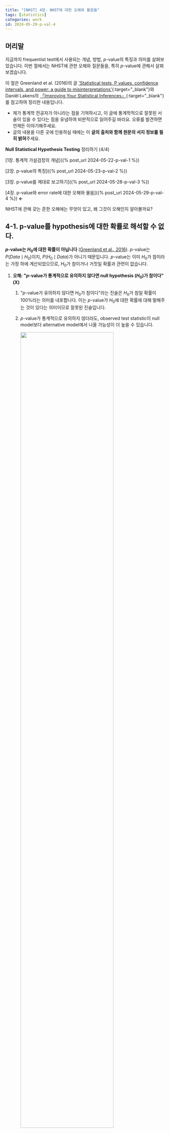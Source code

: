 ```yaml
---
title: "[NHST] 4장. NHST에 대한 오해와 물음들"
tags: [statistics]
categories: work
id: 2024-05-29-p-val-4
---
```


## 머리말
지금까지 frequentist test에서 사용되는 개념, 방법, $p$-value의 특징과 의미를 살펴보았습니다. 이번 절에서는 NHST에 관한 오해와 질문들을, 특히 $p$-value에 관해서 살펴보겠습니다.
<!--more-->

이 절은 Greenland et al. (2016)의 글 ['Statistical tests, P values, confidence intervals, and power: a guide to misinterpretations'](https://doi.org/10.1007/s10654-016-0149-3){:target="_blank"}와 Daniël Lakens의 [「Improving Your Statistical Inferences」](https://lakens.github.io/statistical_inferences/){:target="_blank"}를 참고하여 정리한 내용입니다.

- 제가 통계학 전공자가 아니라는 점을 기억하시고, 이 글에 통계학적으로 잘못된 서술이 있을 수 있다는 점을 유념하여 비판적으로 읽어주길 바라요. 오류를 발견하면 언제든 이야기해주세요.
- 글의 내용을 다른 곳에 인용하실 때에는 이 **글의 출처와 함께 원문의 서지 정보를 필히 밝혀**주세요. 

**Null Statistical Hypothesis Testing** 정리하기 (4/4)

[1장. 통계적 가설검정의 개념]({% post_url 2024-05-22-p-val-1 %}) 

[2장. p-value의 특징]({% post_url 2024-05-23-p-val-2 %})

[3장. p-value를 제대로 보고하기]({% post_url 2024-05-28-p-val-3 %})

[4장. p-value와 error rate에 대한 오해와 물음]({% post_url 2024-05-29-p-val-4 %}) **←**

NHST에 관해 갖는 흔한 오해에는 무엇이 있고, 왜 그것이 오해인지 알아볼까요?

## 4-1. p-value를 hypothesis에 대한 확률로 해석할 수 없다.
 **$p$-value는 $H_0$에 대한 확률이 아닙니다** ([Greenland et al., 2016](#9cd7a5)).  $p$-value는 $P(Data\mid H_0)$이지, $P(H_0\mid Data)$가 아니기 때문입니다. $p$-value는 이미 $H_0$가 참이라는 가정 하에 계산되었으므로, $H_0$가 참이거나 거짓일 확률과 관련이 없습니다.
1. **오해: "$p$-value가 통계적으로 유의하지 않다면 null hypothesis ($H_0$)가 참이다"** **(X)**
	1. "$p$-value가 유의하지 않다면 $H_0$가 참이다"라는 진술은 $H_0$가 참일 확률이 100%라는 의미를 내포합니다. 이는 $p$-value가 $H_0$에 대한 확률에 대해 말해주는 것이 있다는 의미이므로 잘못된 진술입니다.
	2. $p$-value가 통계적으로 유의하지 않더라도, observed test statistic이 null model보다 alternative model에서 나올 가능성이 더 높을 수 있습니다.
    
		<p align="left">
			<img src="/files/img/normal_two.svg" width="80%">
		</p>

2. **오해: "$p$-value가 통계적으로 유의하다면 null hypothesis ($H_0$)가 거짓이다"** **(X)**
	1. "$p$-value가 유의하다면 $H_0$가 거짓이다"라는 진술은 $H_0$가 거짓일 확률이 100%라는 의미를 내포합니다. 이는 $p$-value가 $H_0$에 대한 확률에 대해 말해주는 것이 있다는 의미이므로 잘못된 진술입니다.
	2. $p$-value가 통계적으로 유의하더라도 $H_0$가 사실은 참이었을 가능성을 배제할 수 없습니다. 즉, test 결과로 $H_0$를 기각하는 행위가 type I error일 가능성을 배제할 수 없다는 말입니다. Neyman–Pearson은 이 상황을 두고 "null hypothesis가 거짓인 것처럼 *행동*하자 (*act* as if the null hypothesis is false)"고, "장기적으로 우리가 틀릴 확률은 5%가 안될 것이다 (not be wrong more than 5% of the time in the long run)."라고 결론 내리겠죠? $H_0$가 참 또는 거짓인 것처럼 *행동 (act)* 하는 것은 $H_0$가 참이나 거짓이라고 믿는 것과는 다릅니다 ([Lakens, 2024, 1.7절](#83ef58)).  
	3. 작은 $p$-value는 **$H_0$ 를 포함한 모든 가정이 만족된 모델 상**에서 데이터가 드물게 관측된 것이라는 것을 보여줍니다. 따라서 $p$가 작다고 하여 데이터가 드물게 관측된 경우라고 곧바로 단정지을 수 없습니다[^1]. Random error가 매우 큰 경우이거나, 만족되었다고 간주된 가정이 사실은 위배된 경우일 수 있기 때문입니다. 특히 이때의 가정들은 test statistics에 관한 가정뿐만 아니라 표본 추출, 실험군 배정 및 결측치 발생에서의 무작위성에 관한 가정, 나아가 $p$-value가 연구결과 보고를 위해서 임의의 기준에 따라 선택되지 않았다는 가정 또한 포함합니다 ([Greenland, 2016](#9cd7a5)).
3. **오해: "$p = 0.03 < \alpha$로  통계적으로 유의한 경우, 이 결과가 type I error일 확률은 3%이다"** **(X)**
	1. "$p$-value가 type I error rate이다"라는 진술은 $p$-value가 $H_0$가 참일 때 잘못 기각하는 확률이라는 의미로서, 이는  $p$-value가 $H_0$에 대한 확률에 대해 말해주는 것이 있다는 의미이므로 잘못된 진술입니다.
	2. $H_0$가 참인데 우리가 얻은 test 결과가 $p = 0.03 < \alpha$라면, 이것은 100% type I error인 것이죠. 
	3. $p$-value와 $\alpha$ 모두 $H_0$가 참인 null model에서의 tail-area probability이며 $p$와 $\alpha$를 비교하여 의사결정을 한다는 점에서 $p$-value가 data를 기반으로 계산된 type I error rate인 것으로 이해하기 쉽지만, 이는 $p$-value라는 개념을 잘못 이해한 것입니다. ([Goodman, 1999](#aa0559)). 
	4. "$p<0.05$를 얻었을 때 $H_0$가 참 (또는 거짓)일 확률은 무엇인가?"라는 질문은 "$H_0$가 참일 때 우리가 얻은 데이터 (또는 그보다 더 극단적인 데이터)를 얻을 확률은 무엇인가?"라는 질문과 다릅니다. $p$-value는 두 번째 질문에 대한 답만을 줄 수 있습니다 ([Lakens, 2024, 1.7.4절](#83ef58)).

## 4-2. p-value가 통계적으로 유의한지는 '실제로' 중요한지와는 무관하다.
- $p$-value가 통계적으로 유의한지, 즉 $p<\alpha$인지 아닌지는 effect size의 크기와는 무관합니다. $p < 0.05$라거나 $p = 0.002$와 같은 $p$-value만으로는 평균의 차이가 얼마나 나는지 알 수 없죠. 따라서 통계적으로 유의한 차이라고 하여 실제로 혹은 임상에서 의미있는 수준의 차이는 아닐 수 있고, 그 반대의 경우도 마찬가지입니다.
- 다시 말해 통계적으로 유의한 결과는 null model하에서 '놀라운 (surprising)'결과인 것이지, 반드시 '중요한' 결과는 아닐 수 있다는 것입니다.
- 설령 effect의 크기가 중요하다고 하더라도, sample size가 큰 경우 effect size가 매우 작거나 가정이 약간이라도 위배되었을 때 통계적으로 유의하다는 결과가 나올 수 있습니다 ([Greenland, 2016](#9cd7a5)).  

## 4-3. p-value는 효과가 재현될 확률이 아니다.
- 하나의 연구에서 얻은 $p$를 바탕으로 효과가 재현될 확률을 계산하는 것은 불가능합니다. 효과가 재현될 확률은 미래의 sample를 대상으로 하는 test 결과에 관한 것이므로, 전체 population에 대한 지식을 알지 못하면 계산할 수 없습니다 ([Miller, 2009](#5d12f0)). $p$-value는 현재 sample만으로 얻어진 값이므로, 이를 통해 소위 replication probability를 도출하는 것은 말도 안되는 것입니다.
- 실제 효과가 있을 때, 어떤 test가 통계적으로 유의한 효과를 보일 확률은 power입니다 ([Lakens, 2024, 1.7.5절](#83ef58)).
- 실제 효과가 없을 때, 어떤 test가 통계적으로 유의한 효과를 보일 확률은 $\le \alpha$입니다 ([Lakens, 2024, 1.7.5절](#83ef58)).

## 4-4. p-value는 우리의 데이터가 나올 확률이 아니다.
1.  $p$-value는 모든 가정이 만족되고 $H_0$가 참일 때 우리가 관측한 데이터 (혹은 통계량)이 나올 확률이 아닙니다. 이는 $p$-value의 정의를 보면 바로 알 수 있습니다. $p$-value는 $P(\tau(\mathbf{X}) \ge \tau(\mathbf{x})\mid H_0)$ 로서, $H_0$하의 null model에서 test statistic의 관측값이 나오는 것 뿐만 아니라 *그 이상의 극단적인 값이 관측될* ("observations more extreme than what we observed") 이론적 확률을 의미하기 때문입니다.
2. 이에 관해서는 [1-1절]({% post_url 2024-05-22-p-val-1 %}#1-1-fishers-test-of-significance){:target="_blank"}의 "$p$-value가 작다면 (1) test statistic이 관측된 상황이 매우 드문 사건이거나, (2) 가설로 상정된 null hypothesis가 타당하지 않은 가설이거나의 두 경우로 해석될 수 있다"라는 진술의 (1)이 통계학적으로 아주 엄밀한 문장은 아니라는 점을 짚어볼 필요가 있습니다.
	- "Either $H_0$ is true and a rare event has occured, or $H_0$  is false"라는 논리에서 'rare event'는 실제 관측통계량 $\tau(\mathbf{x})$를 관측하는 event가 아니라, 실제 관측통계량과 그보다 더 극단적인 ("more extreme") 통계량을 얻는 event $$ E = \{\text{possible data }x: \lvert\tau(\mathbf{X})\rvert \ge \lvert\tau(\mathbf{x})\rvert\}$$입니다. 그래서 'rare event'가 test statistic이 관측된 상황, 즉 $\tau(\mathbf{x})$를 관측하는 event라고 말하는 것은, $E$와 $\mathbf{x}$를 구별하지 않는 것입니다 ([Berger & Delampady, 1987](#89420d)).
	- 이때 $\mathbf{X} = \mathbf{x}$라고 하는 것과 $\mathbf{X} \in E$라고 말하는 것에는 차이가 있습니다. $\mathbf{X} \in E$는 $H_0$를 기각할 **훨씬 더 강한 증거**라는 점에서 그렇습니다
		- 가령 '동전의 앞뒷면이 나올 확률이 $0.5\%$로 같다'라는 명제가 $H_0$라 합시다. 동전을 $100$번 던져서 앞면이 $60$번 나왔습니다. $\mathbf{X} = \mathbf{x} = 60$은 $H_0$를 적당히 신뢰하지 않을 정도라는 생각을 들게 하지만, $\mathbf{X} \in E$는 100번 중 60번 *이상의 극단 값*에서 앞면이 나왔다는 의미로서 $H_0$를 신뢰하지 않을 이유가 더 강해지는 것입니다.
		- ~~Berger와 Selke는 $P(H_0\mid E)$가 흔히 $P$-value와 매우 가까워서 $P(H_0\mid \mathbf{x})$보다 작다는 것을 보인 바 있다 ([Berger & Selke, 1987](#3cc52e)).~~ (레퍼 직접 읽고 이해하고 확인해야함.)

## 4-5. alpha는 발표된 연구 중 type I error가 있을 확률이 아니다.
이 항목은 Lakens의 글 2.2절을 주로 참고하였습니다.
$\alpha = 0.05$일 때 발표된 연구의 최대 $5\%$가 type I error일 것이다' 라는 진술은 거짓입니다. 
1. Type I error rate은 '실제로는 효과가 없을 때 효과가 있다고 잘못 결론짓는 오류 확률'로서, '연구가 통계적으로 유의한 결과를 보였을 때 그것이 실제 효과가 있을 확률'과는 구별됩니다.
	-  $\alpha = P(\text{statistically significant result }\mid \text{ no actual effect})$ 인 반면, 
	- 해당 물음은 $P(\text{no actual effect } \mid \text{ statistically significant result})$를 의미하는 것이죠.
2. 후자의 확률은 **false positive report probability (false positive risk; false discovery rate)** 라 불리고, 이와 반대되는 확률은 **positive predictive value (PPV)** 로 불립니다. $$\begin{align}PPV &= \frac{\text{True Positives}}{\text{True Positives + False Positives}}\\\\FDR = FPRP &= \frac{\text{False Positives}}{\text{True Positives + False Positives}}\end{align}$$
3. 연구 결과는 통계적으로 유의한 결과와 그렇지 않은 결과 모두를 얻게 되지만, 연구를 발표할 때는 통계적으로 유의한 결과 위주로 보고하는 편향이 발생하곤 합니다. 그래서 $\alpha = 0.05$로 하는 test를 수행하여도, 실제 보고되는 결과는 통계적으로 유의한 결과가 위주가 되므로 $FDR$는 $5\%$보다 클 수 있습니다.

## 4-6. p-value는 증거의 척도 (measures of evidence)인가?
1. Lakens는 $p$-value를 *증거*의 척도 (measures of *evidence*)로 해석하는 것이 통계학적으로 옳지 않다고 설명합니다. 
	1. $H_0$가 실제로 참일 때 $p$-value가 uniform distribution을 따른다는 사실과 Lindley's paradox를 고려하면, $p$-value 단독을 증거의 척도로 이해하는 것은 옳지 않습니다.
	2. $p$-value가 증거의 척도라고 주장하는 이들은 '증거' (evidence)의 개념을 정의하지 않습니다.
		- Lakens는 '증거 (evidence)'에 관한 Shafer의 이론을 따라서, 증거 (evidence)가 support function을 통해 정량될 수 있고, 통계적 증거를 평가할 때에 support는 likelihood function을 통해 정량될 수 있다고 설명합니다 ([Shafer, 1976, p. 144](#1b1f90). 재인용: [Lakens, 2024, 1.6절](#83ef58))[^2].
2. 한편 Greenland는 $p$-value가 **증거의 척도로 쓰이는 경우**와 **의사결정을 위한 random variable로 쓰이는 경우**로 구별되어 이해될 수 있다고 봅니다 ([Greenland, 2023](#30bdb1)). $p$-value가 증거의 척도가 아니라고 주장하는 이들은 Neyman–Pearson framework에서의 $p$-value에만 초점을 두고 있다는 것이지요.
	 1. Greenland에 따르면 frequentist statistics에서 사용하는 $p$-value는 두 가지 정의가 있습니다.
		- **divergence $p$-value**: Model과 observed statistics 간의 차이를 나타내는 $p$-value. 즉, 데이터와 모델의 차이 (divergence)를 나타냅니다. 
		- **decision $p$-value**: 전체 sample space에 걸쳐 이분법적 결정 규칙을 표현하기 위한 random variable로서의 $p$-value 또는 그러한 random variable의 관측값. Decision $p$-value는 $H_0$와 $H_a$ 중 하나를 고르기 위해 사용됩니다. 
	2. 증거 (evidence)의 정의에 관한 단일한 합의점은 없지만, Fisher의 framework에서 $p$-value는 observed **data와 null model 사이의** compatibility 내지 **divergence에 대한 일관된 척도(coherent measures)** 로서, 어떠한 모델이나 가설에 대항하는(against) 증거의 척도 (measure of evidence)로 사용될 수 있다고 보여집니다.

저는 잠정적으로 Greenland의 설명이 더 설득력있다고 생각합니다. [Lavine (2024)](#a0c299)의 연구와 같이 $p$-value가 증거의 척도가 아니라고 주장하는 문헌이 여럿 있고 살펴볼 필요가 있어 보이는데, 적어도 Lakens의 지적은 충분하지 않은 것 같습니다. $H_0$가 참일 때 $p$-value가 uniform distribution을 따르고 Lindley's paradox가 존재한다는 점이 보여졌다고 하여도, 이는 Neyman-Pearson framework에서의 지적이기 때문입니다. Fisherian framework에서는 $p$-value가 개별 실험의 관측값과 모델 간의 양립가능성(compatibility)을 나타내는 척도로 이해되지 못할 이유가 없는 것 같네요.

물론 두 관점을 적절하지 않게 혼동하는 일은 없어야 하겠습니다. 가령 $p$가 0.05보다 작아질 수록 $H_0$를 기각하거나 $H_1$를 수용할 이유가 커진다고 말하는 것은 적절하지 않겠죠? 기본적으로 $p$-value는 Fisher의 test에서 사용되는 개념이고, Fisher의 test of significance는 기각-수용이라는 의사결정을 목적으로 하지 않습니다. $p$는 그저 $H_0$가 data와 일치하지 않는 정도를 보여주는 것입니다. 이는 [1-1절]({% post_url 2024-05-22-p-val-1 %}#1-1-fishers-test-of-significance){:target="_blank"}에서도 이야기한 바 있습니다.  

## 4-7. H0는 언제나 거짓이 아닌가?
1. NHST에 가해지는 비판 중 대표적인 것 중 하나가 null hypothesis ($H_0$)가 사실인 경우는 보통 없다는 주장입니다. 
	1. Tukey는 "A와 B의 효과가 다른가"라는 질문에 "They are always different for some decimal place" ("소숫점 몇째 자리까지 보면 항상 다르겠지")라고 답하며 NHST를 비판하였습니다 ([Tukey, 1991](#62f187)).  
	2. Meehl은 적어도 soft psychology 분야에서 "... as I believe is generally recognized by statisticians today and by thoughtful social scientists, the null hypothesis, taken literally, is always false" 라며 $H_0$가 언제나 거짓이라고 설명합니다 ([Meehl, 1978](#be9d84)). 
	3. Cohen도 다음과 같이 null hypothesis가 언제나 거짓이라고, 그러니까 이를 기각하는 행위가 무슨 의미가 있냐고 지적합니다 ([Cohen, 1990](#07cba5)): 
	> The null hypothesis, taken literally (and that's the only way you can take it in formal hypothesis testing), is *always* false in the real world. It can only be true in the bowels of a computer processor running a Monte Carlo study (and even then a stray electron may make it false). If it is false, even to a tiny degree, it must be the case that a large enough sample will produce a significant result and lead to its rejection. So if the null hypothesis is always false, what's the big deal about rejecting it?

2. 하지만 Tukey를 비롯한 학자들의 이러한 견해가 가설 검정에 관한 잘못된 이해에서 비롯하며, 이러한 비판이 유효하지 않다는 반박도 있습니다:
	1. Point null (e.g. $\theta = \theta_0$)을 사용하는 것은 현실의 문제에 적절한 근사를 제공하므로 유용합니다 ([Berger & Selke, 1987](#3cc52e)). Berger와 Selke는 실제로는 $H_0 : \vert \theta − \theta_0 \vert \le b$라는 가설을 사용하는 것이 타당하지만, 대개 $b$는 충분히 작으며 충분히 작은 $b$에 대해서는 $H_0 : \theta = \theta_0$ 로 근사될 수 있다는 결론을 내립니다 [^3].
	2. 모집단 간 평균 차이가 아주 미미할 때 $H_0$ 를 기각하기 위해서는 sample size가 상당히 커야합니다. 가령 two-sided $t$-test ($\alpha = 0.05, \beta = 0.8$)에서 Cohen’s $d = 0.001$인 정도로 미미한 차이를 기각하기 위해서는 $n_1 + n_2 \approx 31,000,000$의 표본이 필요합니다. Sample size가 저렇게 크지 않은 대부분의 상황에서는 미미한 차이가 있어도 $H_0$ 가 기각되지 않으므로 $H_0$가 가설로 적절하다는 주장입니다. 
	
		주제에서 벗어나긴 하지만... sample size가 어떻게 계산되는지 잠깐 알아볼까요? $\sigma$가 알려져 있고 $\mu_1 - \mu_2 = \Delta$라 합시다. $\alpha = 0.05$이도록 하는 critical region $C$는 $1.96$입니다. $Z = \frac{(\bar{X_1}-\bar{X_2}-\Delta)}{\sqrt{\frac{\sigma_1^2}{n_1} + \frac{\sigma_2^2}{n_2}}} \sim N(0, 1)$인 $Z$와 test statistic $T$에 대해, power는 다음과 같이 계산됩니다:$$\begin{align}power = \Pr(T > C \mid \mu_1 \ne \mu_2) &= \Pr\Biggr(\frac{\bar{X_1}-\bar{X_2}}{\sqrt{\frac{\sigma_1^2}{n_1} + \frac{\sigma_2^2}{n_2}}} > 1.96\Biggl) \\&= \Pr\Biggr(\frac{\bar{X_1}-\bar{X_2} - \Delta}{\sqrt{\frac{\sigma_1^2}{n_1} + \frac{\sigma_2^2}{n_2}}} > 1.96 - \frac{\Delta}{\sqrt{\frac{\sigma_1^2}{n_1} + \frac{\sigma_2^2}{n_2}}}\Biggl) \\&= \Pr\Biggr(Z > 1.96 - \frac{\Delta}{\sqrt{\frac{\sigma_1^2}{n_1} + \frac{\sigma_2^2}{n_2}}}\Biggl) \end{align}$$ 
		
		$\sigma_1=\sigma_2 = 1$, $\Delta = 0.001$이고 $n_1 = n_2 = n$인 경우, power는 $\Pr(Z>1.96 - \frac{0.001\sqrt{n}}{\sqrt{2}})$이고, 바로 이 power가 $80\%$이도록 하는 $n$을 찾으면 됩니다.
		```r
		C <- qnorm(0.025, lower.tail = FALSE)
		sd <- sqrt(2)
		power <- 
			quote({ pnorm(C - 0.001 * sqrt(n) / sd, lower.tail = FALSE) }) # not evaluated

		# solve the equation
		n <- uniroot(function(n) eval(power) - 0.8, c(2 + 1e-10, 1e+09))$root 

		n
		#> [1] 15697759
		```
		$n_1 + n_2 = 2n = 31,395,519$임을 확인할 수 있습니다.

	3. NHST는 sample을 통해 현실 세계에 있는 모집단에 관한 정보를 얻기 위해 사용하는 도구입니다. Lakens는 위의 반박들이 NHST를 통해 알고자 하는 '현실 세계 (real world)'가 무엇인지 놓치고 있다고 주장합니다 ([Lakens, 2014](#bee925)).
		- 현실 세계에서는 지금 이 순간에도 사람들이 죽고 태어나고 있습니다. 오늘 측정한 모집단의 parameter는 내일 측정한 모집단의 parameter와 분명 다를 것입니다. 
		- 하지만 NHST에서는 특정한 시점의 parameter가 정확히 어떤 값인지가 중요한 것이 아닙니다. NHST를 통해 우리는 현실 세계에 대한 **일반화되고 평균적인 진술**의 참거짓 판단에 *참고할만한* 자료를 얻고자 하기 때문이죠. 그러므로 $H_0: \theta = \theta_0$가 언제나 잘못되었다는 사실이 point null hypothesis가 NHST에서 쓰이지 못할 이유가 되지 않습니다.  



## Reference
- <a id="89420d"></a> Berger, J. O., & Delampady, M. (1987). Testing Precise Hypotheses. *Statistical Science, 2*(3), 317-335. [https://doi.org/10.1214/ss/1177013238](https://doi.org/10.1214/ss/1177013238){:target="_blank"}  
- <a id="3cc52e"></a> Berger, J. O., & Sellke, T. (1987). Testing a Point Null Hypothesis: The Irreconcilability of P Values and Evidence. *Journal of the American Statistical Association, 82*(397), 112-122. [https://doi.org/10.2307/2289131](https://doi.org/10.2307/2289131){:target="_blank"}  
- <a id="07cba5"></a> Cohen, J. (1990). Things I have learned (so far).*American Psychologist, 45*(12), 1304-1312. [https://doi.org/10.1037/0003-066X.45.12.1304](https://doi.org/10.1037/0003-066X.45.12.1304){:target="_blank"}  
- <a id="ca70e2"></a> Edgington, E. S. (1965). The assumption of homogeneity of variance for the "t" test and nonparametric tests. *Journal of Psychology, 59*, 177.  
- <a id="aa0559"></a> Goodman, S. N. (1999). Toward Evidence-Based Medical Statistics. 1: The P Value Fallacy. *Annals of Internal Medicine, 130*(12), 995-1004. [https://doi.org/10.7326/0003-4819-130-12-199906150-00008](https://doi.org/10.7326/0003-4819-130-12-199906150-00008){:target="_blank"}  
- <a id="9cd7a5"></a> Greenland, S., Senn, S. J., Rothman, K. J., Carlin, J. B., Poole, C., Goodman, S. N., & Altman, D. G. (2016). Statistical tests, P values, confidence intervals, and power: a guide to misinterpretations. *European Journal of Epidemiology, 31*(4), 337-350. [https://doi.org/10.1007/s10654-016-0149-3](https://doi.org/10.1007/s10654-016-0149-3){:target="_blank"}  
- <a id="bee925"></a> Lakens, D. (2014, June 12). The Null Is Always False (Except When It Is True). *The 20% Statistician*. [https://daniellakens.blogspot.com/2014/06/the-null-is-always-false-except-when-it.html](https://daniellakens.blogspot.com/2014/06/the-null-is-always-false-except-when-it.html){:target="_blank"}  
- <a id="83ef58"></a> Lakens, D. (2024). *Improving Your Statistical Inference* (1.4.5 ed.). [https://lakens.github.io/statistical_inferences](https://lakens.github.io/statistical_inferences){:target="_blank"} 
- <a id="a0c299"></a> Lavine, M. (2024). P-values don’t measure evidence. *Communications in Statistics - Theory and Methods, 53*(2), 718-726. https://doi.org/10.1080/03610926.2022.2091783 
- <a id="be9d84"></a> Meehl, P. E. (1978). Theoretical risks and tabular asterisks: Sir Karl, Sir Ronald, and the slow progress of soft psychology. *Journal of Consulting and Clinical Psychology, 46*(4), 806-834. [https://doi.org/10.1037/0022-006X.46.4.806](https://doi.org/10.1037/0022-006X.46.4.806){:target="_blank"}  
- <a id="5d12f0"></a> Miller, J. (2009). What is the probability of replicating a statistically significant effect? *Psychonomic Bulletin & Review, 16*(4), 617-640. [https://doi.org/10.3758/pbr.16.4.617](https://doi.org/10.3758/pbr.16.4.617){:target="_blank"}  
- <a id="1b1f90"></a> Shafer, G. (1976). _A mathematical theory of evidence_. Princeton University Press. 
- <a id="62f187"></a> Tukey, J. W. (1991). The Philosophy of Multiple Comparisons. *Statistical Science, 6*(1), 100-116. [http://www.jstor.org/stable/2245714](http://www.jstor.org/stable/2245714){:target="_blank"}  

[^1]: Edgington의 연구를 사례로 들어, $p = 0.01 < 0.05 = \alpha$인 상황을 고려해 보자. (1) 만약 아무런 가정없이 $p = 0.01$이 나왔는데 $H_0: \mu_1 = \mu_2$를 기각하였다면, independent identically distributed(i.i.d) normal population에서 random sampling되지 않았을 수 있다고 반박할 수 있겠다. (2) 만약 i.i.d. normal population에서 random sampling되었다는 가정이 전제되었을 때 $H_0$를 기각하였다면, $\mu$에서 차이가 발생한 것이었을 수 있지만 $\sigma^2$에서 차이가 발생한 경우일 수도 있다. (3) 만약 i.i.d. normal, homoscedastic population에서 random sampling되었다는 가정이 전제된다면 그때야말로 $H_0: \mu_1 = \mu_2$에 관한 기각 여부를 다룰 수 있는 것이다. ([Edgington, 1965](#ca70e2))

[^2]: Evidence가 likelihood에 의해 정량될 수 있다는 주장에 대해, Greenland는 likelihood function이 evidence를 포착하는데 실패하며 likelihood가 evidence의 모든 측면을 아우르지도 않는다는 여러 연구를 제시하면서 statistical evidence에 대한 합의된 단일 정의는 없다고 본다 ([Greenland, 2023](#30bdb1)).

[^3]: 아직 직접 읽고 이해하지 못함. Berger&Selke와 Berger&Delampady 문헌 둘 다 읽어봐야 겠다.